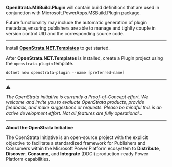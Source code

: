 **OpenStrata.MSBuild.Plugin** will contain build definitions that are used in conjunction with Microsoft.PowerApps.MSBuild.Plugin package.

Future functionality may include the automatic generation of plugin metadata, ensuring publishers are able to manage and tighlty couple in version control UID and the corresponding source code.  
***

Install **[OpenStrata.NET.Templates](https://www.nuget.org/packages/OpenStrata.NET.Templates)** to get started.

After **OpenStrata.NET.Templates** is installed, create a Plugin project using the `openstrata-plugin` template.

```
dotnet new openstrata-plugin --name [preferred-name]
```


***

⚠

*The OpenStrata initiative is currently a Proof-of-Concept effort.  We welcome and invite you to evaluate OpenStrata products, provide feedback, and make suggestions or requests.  Please be mindful this is an active development effort.  Not all features are fully operational...*


***


**About the OpenStrata Initiative**

The OpenStrata Initiative is an open-source project with the explicit objective to facilitate a standardized framework for Publishers and Consumers within the Microsoft Power Platform ecosystem to **Distribute**, **Discover**, **Consume**, and **Integrate** (DDCI) production-ready Power Platform 
capabilities.

